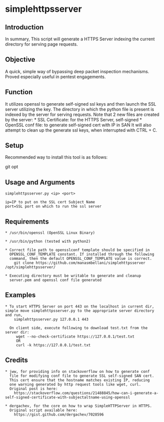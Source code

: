# simplehttpsserver

## Introduction 

In summary, This script will generate a HTTPS Server indexing the current directory for serving page requests.

## Objective

A quick, simple way of bypassing deep packet inspection mechanisms. Proved especially useful in pentest engagements.

## Function

It utilizes openssl to generate self-signed ssl keys and then launch the SSL server utilizing the key. The directory in which the python file is present is indexed by the server for serving requests. Note that 2 new files are created by the server: 
    * SSL Certificate: for the HTTPS Server, self-signed
    * OpenSSL conf file: to generate self-signed cert with IP in SAN
It will also attempt to clean up the generate ssl keys, when interrupted with CTRL + C.

## Setup

Recommended way to install this tool is as follows:

git opt


## Usage and Arguments
    
    simplehttpsserver.py <ip> <port>

    ip=IP to put on the SSL cert Subject Name
    port=SSL port on which to run the ssl server

## Requirements

    * /usr/bin/openssl (OpenSSL Linux Binary)

    * /usr/bin/python (tested with python2)
    
    * Correct file path to opensslconf template should be specified in 
      OPENSSL_CONF_TEMPLATE constant. If installed through the following
      command, then the default OPENSSL_CONF_TEMPLATE value is correct.
        git clone https://github.com/manasmbellani/simplehttpsserver /opt/simplehttpsserver/
    
    * Executing directory must be writable to generate and cleanup 
      server.pem and openssl conf file generated

## Examples

    * To start HTTPS Server on port 443 on the localhost in current dir, simple move simplehttpsserver.py to the appropriate server directory and run, 
        simplehttpsserver.py 127.0.0.1 443
        
      On client side, execute following to download test.txt from the server dir:
         wget --no-check-certificate https://127.0.0.1/test.txt
         OR 
         curl -k https://127.0.0.1/test.txt

## Credits

    * jww, for providing info on stackoverflow on how to generate conf 
      file for modifying conf file to generate SSL self-signed SAN cert.
      This cert ensure that the hostname matches existing IP, reducing
      one warning generated by http request tools like wget, curl. 
      Original post is here:
        https://stackoverflow.com/questions/21488845/how-can-i-generate-a-self-signed-certificate-with-subjectaltname-using-openssl

    * dergachev, for the core on how to wrap SimpleHTTPServer in HTTPS.
      Original script available here:
        https://gist.github.com/dergachev/7028596
